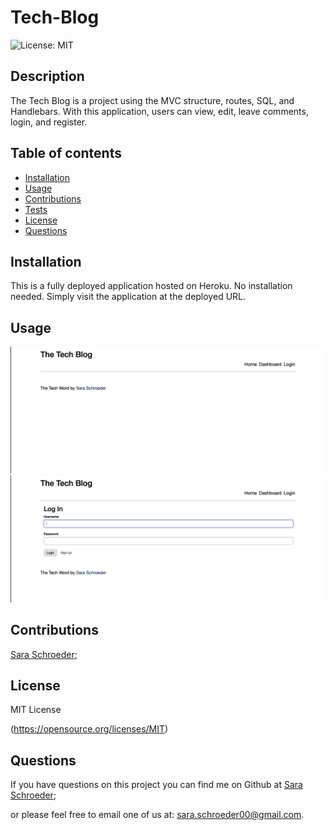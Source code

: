 # Tech-Blog

![License: MIT](https://img.shields.io/badge/License-MIT-yellow.svg)
## Description

The Tech Blog is a project using the MVC structure, routes, SQL, and Handlebars. With this application, users can view, edit, leave comments, login, and register. 
 
## Table of contents
  - [Installation](#installation)
  - [Usage](#usage)
  - [Contributions](#contributions)
  - [Tests](#tests)
  - [License](#license)
  - [Questions](#questions)
  
## Installation
This is a fully deployed application hosted on Heroku. No installation needed. Simply visit the application at the deployed URL.

## Usage
 
![alt text](./public/images/Screenshot1.png)
![alt text](./public/images/Screenshot2.png)

## Contributions 
[Sara Schroeder](https://github.com/saraschroeder);

## License 
MIT License

(https://opensource.org/licenses/MIT)

## Questions
If you have questions on this project you can find me on Github at [Sara Schroeder](https://github.com/saraschroeder);

or please feel free to email one of us at: sara.schroeder00@gmail.com.
